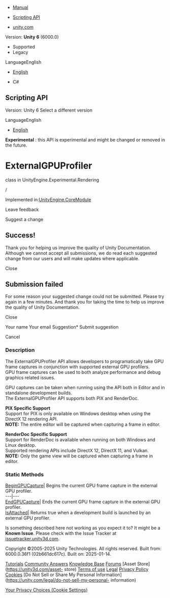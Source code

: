 [ ]()

  * [Manual](../Manual/index.html)
  * [Scripting API](../ScriptReference/index.html)

  * [unity.com](https://unity.com/)

Version: **Unity 6** (6000.0)

  * Supported
  * Legacy

LanguageEnglish

  * [English]()

  * C#

[ ](https://docs.unity3d.com)

## Scripting API

Version: Unity 6 Select a different version

LanguageEnglish

  * [English]()

**Experimental** : this API is experimental and might be changed or removed in
the future.

# ExternalGPUProfiler

class in UnityEngine.Experimental.Rendering

/

Implemented in:[UnityEngine.CoreModule](UnityEngine.CoreModule.html)

Leave feedback

Suggest a change

## Success!

Thank you for helping us improve the quality of Unity Documentation. Although
we cannot accept all submissions, we do read each suggested change from our
users and will make updates where applicable.

Close

## Submission failed

For some reason your suggested change could not be submitted. Please <a>try
again</a> in a few minutes. And thank you for taking the time to help us
improve the quality of Unity Documentation.

Close

Your name Your email Suggestion* Submit suggestion

Cancel

[ ]()

### Description

The ExternalGPUProfiler API allows developers to programatically take GPU
frame captures in conjunction with supported external GPU profilers.  
GPU frame captures can be used to both analyze performance and debug graphics
related issues.

GPU captures can be taken when running using the API both in Editor and in
standalone development builds.  
The ExternalGPUProfiler API supports both PIX and RenderDoc.  
  
  
**PIX Specific Support**  
Support for PIX is only available on Windows desktop when using the DirectX 12
rendering API.  
**NOTE:** The entire editor will be captured when capturing a frame in editor.  
  
**RenderDoc Specific Support**  
Support for RenderDoc is available when running on both Windows and Linux
desktop.  
Supported rendering APIs include DirectX 12, DirectX 11, and Vulkan.  
**NOTE:** Only the game view will be captured when capturing a frame in
editor.

### Static Methods

[BeginGPUCapture](Experimental.Rendering.ExternalGPUProfiler.BeginGPUCapture.html)|
Begins the current GPU frame capture in the external GPU profiler.  
---|---  
[EndGPUCapture](Experimental.Rendering.ExternalGPUProfiler.EndGPUCapture.html)|
Ends the current GPU frame capture in the external GPU profiler.  
[IsAttached](Experimental.Rendering.ExternalGPUProfiler.IsAttached.html)|
Returns true when a development build is launched by an external GPU profiler.  
  
Is something described here not working as you expect it to? It might be a
**Known Issue**. Please check with the Issue Tracker at
[issuetracker.unity3d.com](https://issuetracker.unity3d.com).

Copyright ©2005-2025 Unity Technologies. All rights reserved. Built from:
6000.0.36f1 (02b661dc617c). Built on: 2025-01-14.

[Tutorials](https://unity3d.com/learn) [Community
Answers](https://answers.unity3d.com) [Knowledge
Base](https://support.unity3d.com/hc/en-us)
[Forums](https://forum.unity3d.com) [Asset Store](https://unity3d.com/asset-
store) [Terms of use](https://docs.unity3d.com/Manual/TermsOfUse.html)
[Legal](https://unity.com/legal) [Privacy
Policy](https://unity.com/legal/privacy-policy)
[Cookies](https://unity.com/legal/cookie-policy) [Do Not Sell or Share My
Personal Information](https://unity.com/legal/do-not-sell-my-personal-
information)

[Your Privacy Choices (Cookie Settings)](javascript:void\(0\);)

